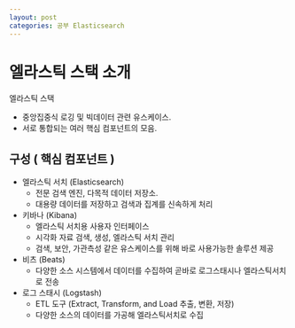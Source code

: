 ```yaml
---
layout: post
categories: 공부 Elasticsearch
---
```


# 엘라스틱 스택 소개

엘라스틱 스택

- 중앙집중식 로깅 및 빅데이터 관련 유스케이스.
- 서로 통합되는 여러 핵심 컴포넌트의 모음.

## 구성 ( 핵심 컴포넌트 )

- 엘라스틱 서치 (Elasticsearch)
    - 전문 검색 엔진, 다목적 데이터 저장소.
    - 대용량 데이터를 저장하고 검색과 집계를 신속하게 처리
- 키바나 (Kibana)
    - 엘라스틱 서치용 사용자 인터페이스
    - 시각화 자료 검색, 생성, 엘라스틱 서치 관리
    - 검색, 보안, 가관측성 같은 유스케이스를 위해 바로 사용가능한 솔루션 제공
- 비츠 (Beats)
    - 다양한 소스 시스템에서 데이터를 수집하여 곧바로 로그스태시나 엘라스틱서치로 전송
- 로그 스태시 (Logstash)
    - ETL 도구 (Extract, Transform, and Load 추출, 변환, 저장)
    - 다양한 소스의 데이터를 가공해 엘라스틱서치로 수집
    
